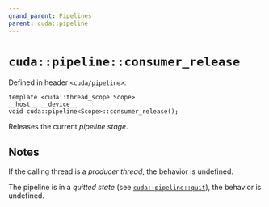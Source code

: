 ```yaml
---
grand_parent: Pipelines
parent: cuda::pipeline
---
```


# `cuda::pipeline::consumer_release`

Defined in header `<cuda/pipeline>`:

```cuda
template <cuda::thread_scope Scope>
__host__ __device__
void cuda::pipeline<Scope>::consumer_release();
```

Releases the current _pipeline stage_.

## Notes

If the calling thread is a _producer thread_, the behavior is undefined.

The pipeline is in a _quitted state_ (see [`cuda::pipeline::quit`]), the
  behavior is undefined.


[`cuda::pipeline::quit`]: ./quit.md
